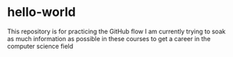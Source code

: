 # hello-world
This repository is for practicing the GitHub flow
I am currently trying to soak as much information as possible in these courses to get a career in the computer science field
